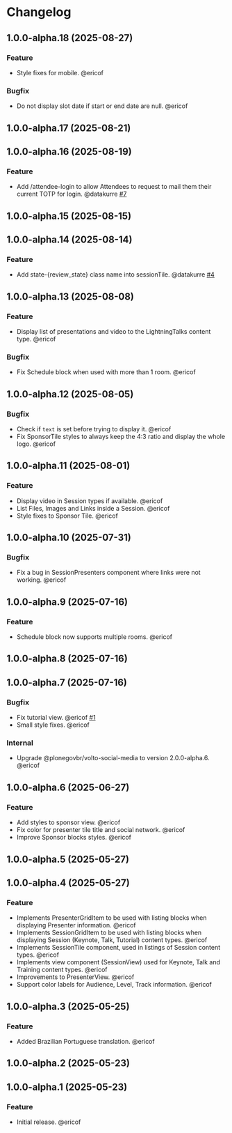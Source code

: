 # Changelog

<!-- You should *NOT* be adding new change log entries to this file.
     You should create a file in the news directory instead.
     For helpful instructions, please see:
     https://6.docs.plone.org/contributing/index.html#contributing-change-log-label
-->

<!-- towncrier release notes start -->

## 1.0.0-alpha.18 (2025-08-27)

### Feature

- Style fixes for mobile. @ericof 

### Bugfix

- Do not display slot date if start or end date are null. @ericof 

## 1.0.0-alpha.17 (2025-08-21)

## 1.0.0-alpha.16 (2025-08-19)

### Feature

- Add /attendee-login to allow Attendees to request to mail them their current TOTP for login. @datakurre [#7](https://github.com/collective/tech-event/issue/7)

## 1.0.0-alpha.15 (2025-08-15)

## 1.0.0-alpha.14 (2025-08-14)

### Feature

- Add state-{review_state} class name into sessionTile. @datakurre [#4](https://github.com/collective/tech-event/issue/4)

## 1.0.0-alpha.13 (2025-08-08)

### Feature

- Display list of presentations and video to the LightningTalks content type. @ericof 

### Bugfix

- Fix Schedule block when used with more than 1 room. @ericof 

## 1.0.0-alpha.12 (2025-08-05)

### Bugfix

- Check if `text` is set before trying to display it. @ericof 
- Fix SponsorTile styles to always keep the 4:3 ratio and display the whole logo. @ericof 

## 1.0.0-alpha.11 (2025-08-01)

### Feature

- Display video in Session types if available. @ericof 
- List Files, Images and Links inside a Session. @ericof 
- Style fixes to Sponsor Tile. @ericof 

## 1.0.0-alpha.10 (2025-07-31)

### Bugfix

- Fix a bug in SessionPresenters component where links were not working. @ericof 

## 1.0.0-alpha.9 (2025-07-16)

### Feature

- Schedule block now supports multiple rooms. @ericof 

## 1.0.0-alpha.8 (2025-07-16)

## 1.0.0-alpha.7 (2025-07-16)

### Bugfix

- Fix tutorial view. @ericof [#1](https://github.com/collective/tech-event/issue/1)
- Small style fixes. @ericof 

### Internal

- Upgrade @plonegovbr/volto-social-media to version 2.0.0-alpha.6. @ericof 

## 1.0.0-alpha.6 (2025-06-27)

### Feature

- Add styles to sponsor view. @ericof 
- Fix color for presenter tile title and social network. @ericof 
- Improve Sponsor blocks styles. @ericof 

## 1.0.0-alpha.5 (2025-05-27)

## 1.0.0-alpha.4 (2025-05-27)

### Feature

- Implements PresenterGridItem to be used with listing blocks when displaying Presenter information. @ericof 
- Implements SessionGridItem to be used with listing blocks when displaying Session (Keynote, Talk, Tutorial) content types. @ericof 
- Implements SessionTile component, used in listings of Session content types. @ericof 
- Implements view component (SessionView) used for Keynote, Talk and Training content types. @ericof 
- Improvements to PresenterView. @ericof 
- Support color labels for Audience, Level, Track information. @ericof 

## 1.0.0-alpha.3 (2025-05-25)

### Feature

- Added Brazilian Portuguese translation. @ericof 

## 1.0.0-alpha.2 (2025-05-23)

## 1.0.0-alpha.1 (2025-05-23)

### Feature

- Initial release. @ericof

